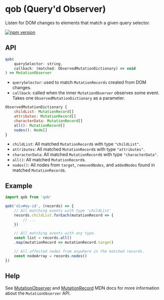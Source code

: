 # qob (Query'd Observer)
Listen for DOM changes to elements that match a given query selector.

[![npm version](https://img.shields.io/npm/v/qob.svg?style=flat)](https://npmjs.org/package/qob "View this project on npm")

## API
```js
qob(
    querySelector: string, 
    callback: (matched: ObservedMutationDictionary) => void
) => MutationObserver
```
 - `querySelector`: used to match `MutationRecords` created from DOM changes.
 - `callback`: called when the inner `MutationObserver` observes some event. Takes one `ObservedMutationDictionary` as a parameter.  

```js
ObservedMutationDictionary {
    childList: MutationRecord[]
    attributes: MutationRecord[]
    characterData: MutationRecord[]
    all(): MutationRecord[]
    nodes(): Node[] 
}
```
 - `childList`: All matched `MutationRecord`s with type `"childList"`.
 - `attributes`: All matched `MutationRecord`s with type `"attributes"`.
 - `characterData`: All matched `MutationRecord`s with type `"characterData"`.
 - `all()`: All matched `MutationRecord`s.
 - `nodes()`: All nodes from `target`, `removedNodes`, and `addedNodes` found in matched `MutationRecord`s.

## Example
```js
import qob from 'qob'

qob('div#my-id', (records) => {
    // All matching events with type 'childList'
    records.childList.forEach(mutationRecord => {
        // ...
    })

    // All matching events with any type.
    const list = records.all()
    .map(mutationRecord => mutationRecord.target)

    // All affected nodes from anywhere in the matched records.
    const nodeArray = records.nodes()
})
```

## Help
See [MutationObserver](https://developer.mozilla.org/en-US/docs/Web/API/MutationObserver) and [MutationRecord](https://developer.mozilla.org/en-US/docs/Web/API/MutationRecord) MDN docs for more information about the `MutationObserver` API.